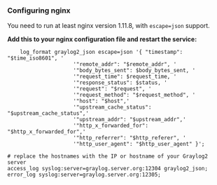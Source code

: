 ### Configuring nginx

You need to run at least nginx version 1.11.8, with `escape=json` support.

**Add this to your nginx configuration file and restart the service:**

        log_format graylog2_json escape=json '{ "timestamp": "$time_iso8601", '
                         '"remote_addr": "$remote_addr", '
                         '"body_bytes_sent": $body_bytes_sent, '
                         '"request_time": $request_time, '
                         '"response_status": $status, '
                         '"request": "$request", '
                         '"request_method": "$request_method", '
                         '"host": "$host",'
                         '"upstream_cache_status": "$upstream_cache_status",'
                         '"upstream_addr": "$upstream_addr",'
                         '"http_x_forwarded_for": "$http_x_forwarded_for",'
                         '"http_referrer": "$http_referer", '
                         '"http_user_agent": "$http_user_agent" }';

    # replace the hostnames with the IP or hostname of your Graylog2 server
    access_log syslog:server=graylog.server.org:12304 graylog2_json;
    error_log syslog:server=graylog.server.org:12305;
